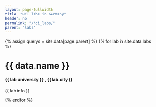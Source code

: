 ```yaml
---
layout: page-fullwidth
title: "HCI labs in Germany"
header: no
permalink: "/hci_labs/"
parent: "labs"
---
```

<div>
{% assign querys = site.data[page.parent] %}
{% for lab in site.data.labs %}
    <h1> {{ data.name }} </h1>
    <h4> {{ lab.university }} , {{ lab.city }} </h4>
    <p> {{ lab.info }} </p>
{% endfor %}
</div>

<!-- {% include _hci_labs.html %} -->

<!-- [Media Computing Group at RWTH Aachen (Jan Borchers and others)](https://hci.rwth-aachen.de)

## | Bamberg
[Human-Computer Interaction Group at Universität Bamberg (Tom Gross and others)](https://www.uni-bamberg.de/en/hci/team/tom-gross/)

## | Bayreuth
- [Mobile Intelligent User Interfaces at Universität Bayreuth (Daniel Buschek and others)](https://www.hciai.uni-bayreuth.de/en/index.html)

- [Serious Games at Universität Bayreuth (Jörg Müller and others)](https://www.ai8.uni-bayreuth.de/en/index.html)

## | Berlin
[Cognitive Interaction and Sensing Group at HU Berlin (Thomas Kosch and others)](https://cognisense.group)

## | Bochum
- [Digital Sovereignty Lab (DigiSoul) at Ruhr-Universität Bochum (Karola Marky and others)](https://casa.rub.de/forschung/publikationen/autor/Karola-Marky)

- [Human-Centered Security and Privacy at Max Planck Institute for Security and Privacy](https://www.mpi-sp.org/zou) [Yixin Zou and others](https://yixinzou.github.io/)

- [Responsible Computing at Max Planck Institute for Security and Privacy (Asia J. Biega and others)](https://www.mpi-sp.org/biega)

## | Bremen
[Digital Media Lab at the University of Bremen (Rainer Malaka and others)](http://dm.tzi.de)

## | Chemnitz
- [Media Informatics Group at TU Chemnitz (Maximilian Eibl and others)](https://www.tu-chemnitz.de/informatik/Medieninformatik/)

## | Darmstadt
- [Telecooperation Group at TU Darmstadt (Max Mühlhäuser and others)](https://www.informatik.tu-darmstadt.de/telekooperation/telecooperation_group/index.en.jsp)

- [Science and Technology for Peace and Security at TU Darmstadt (Christian Reuter and others)](https://peasec.de)

## | Dortmund
[Inclusive Human-Robot Interaction Group at TU Dortmund University (Jens Gerken and others)](https://ihri.reha.tu-dortmund.de)

## | Dresden
- [Interactive Media Lab at TU Dresden (Raimund Dachselt and others)](https://imld.de/en/)

- [Human-Computer Interaction (Gerhard Weber and others)](https://tu-dresden.de/ing/informatik/ai/mci) 

## | Duisburg
- [Interactive Systems Group at University Duisburg-Essen (formerly: Jürgen Ziegler and others)](http://interactivesystems.info/)

- [Interactive Systems Group at University Duisburg-Essen (currently: Michael Prilla and others)](https://interaktive-systeme-ude.de/)

## | Essen
[Human-Computer Interaction Group at University Duisburg-Essen (Stefan Schneegaß and others)](https://www.hci.wiwi.uni-due.de/)

## | Frankfurt am Main
[Mixed Reality Lab at the Frankfurt university of Applied Sciences (Valentin Schwind and others)](www.frankfurt-university.de/mixed-reality-lab)

## | Freiberg
[Professur für Ubiquitous Computing and Smart Systems at University Freiberg (Bastian Pflegling and others)](https://tu-freiberg.de/ubisys)

## | Hamburg
[Human-Computer Interaction Group at Universität Hamburg (Frank Steinicke and others)](https://www.inf.uni-hamburg.de/en/inst/ab/hci.html)

## | Hannover
[Human-Computer Interaction Group at University Hannover (Michael Ross and others)](http://hci.uni-hannover.de/)

## | Heilbronn
[UniTyLab at University of Applied Sciences Heilbronn (Gerrit Meixner and others)](https://www.hs-heilbronn.de/de/unitylab)

## | Ingolstadt
[Human Factors and Driving Ergonomics-Group (Andreas Riener and others)](https://www.thi.de/informatik/personen-i/prof-dr-techn-priv-doz-andreas-riener-1/)

## | Karlsruhe
- [Human-Computer Interaction and Accessibility (Kathrin Gerling and team)](https://hci.anthropomatik.kit.edu/)

- [Computer Vision for Human-Computer Interaction Lab (cv:hci) (Rainer Stiefelhagen and team)](https://cvhci.anthropomatik.kit.edu/)

- [Human-Centered Systems Lab (h-lab) (Alexander Maedche and team)](https://h-lab.iism.kit.edu/)

## | Konstanz
[Human-Computer Interaction Group at University of Konstanz (Harald Reiterer, Tiare Feuchtner and others)](https://hci.uni-konstanz.de)

## | Lemgo
[Human-Technology Interaction Group at OWL University of Applied Sciences and Arts (Carsten Röcker and others)](https://www.init-owl.de/forschung/forschungsgruppen/mensch-technik-interaktion/)

## | Lübeck
[Institute for Multimedia and Interactive Systems (IMIS) at Universität zu Lübeck (Hans-Christian Jetter and others)](https://www.imis.uni-luebeck.de/en)

## | München
- [Media Informatics and Human-Computer Interaction Groups at Ludwig Maximilians Universität München (Andreas Butz, Albrecht Schmidt, Sven Mayer and others)](https://www.mmi.ifi.lmu.de/index.xhtml)

- [Human-Computer Interaction and Computer-Supported Cooperative Systems group at Universität der Bundeswehr München (Michael Koch and others)](https://www.unibw.de/inf2/mci/)

- [Usable Security and Privacy group at Universität der Bundeswehr München (Florian Alt and others)](https://www.unibw.de/anwendungssicherheit/usable-security-and-privacy)

## | Oldenburg
[Media Informatics and Multimedia Systems Group at Universität Oldenburg (Susanne Boll and others)](https://www.uni-oldenburg.de/en/media-informatics/)

## | Potsdam
[Human Computer Interaction Lab at Hasso-Plattner Institute Potsdam (Patrick Baudisch and others)](https://hpi.de/baudisch/home.html)

## | Regensburg
[Media Informatics Group at Regensburg University (Niels Henze, Raphael Wimmer, Christian Wolff and others)](http://mi.ur.de)

## | Saarbrücken
- [Human-Computer Interaction at Saarland University in Saarbrücken (Jürgen Steimle and others)](https://hci.cs.uni-saarland.de)

- [Ubiquitous Media Technology Lab / Human Factors in Interactive Systems Group at the German Research Center for Artificial Intelligence (DFKI) and Saarland University in Saarbrücken (Antonio Krüger and team)](https://umtl.cs.uni-saarland.de)

- [Computational Interaction Group (Anna-Maria Feit and others)](https://cix.cs.uni-saarland.de/)

## | Siegen
- [Information Systems and New Media group at Universität Siegen (Volker Wulf, Gunnar Stevens, Claudia Müller, Markus Rohde and others)](http://www.wineme.uni-siegen.de/en/)

- [Computer Supported Cooperative Work and Social Media group at Universität Siegen (Volkmar Pipek and others)](http://www.cscw.uni-siegen.de/?lang=en)

## | Stuttgart
- [Human-Computer Interaction and Cognitive Systems Group at University of Stuttgart (Andreas Bulling and others)](https://www.perceptualui.org/)

- [Augmented Reality and Virtual Reality Group at University of Stuttgart (Michael Sedlmair and others)](https://www.visus.uni-stuttgart.de/en/team/by_working_group/working-group-prof.-sedlmair/)

- [Visual Computing at University of Stuttgart (Dieter Schmalstieg and others)](https://www.visus.uni-stuttgart.de/en/institute/workinggroups/schmalstieg-group/)

## | Ulm
[Human-Computer Interaction Group at Ulm University (Enrico Rukzio and others)](https://www.uni-ulm.de/in/mi/hci)

## | Weimar
[Human-Computer Interaction group at Bauhaus-Universität Weimar (Eva Hornecker and others)](https://www.uni-weimar.de/de/medien/professuren/human-computer-interaction/)

## | Würzburg
- [Human-Computer Interaction group at Würzburg Universität (Marc Erich Latoschik and others)](http://www.hci.uni-wuerzburg.de)

- [Psychological Ergonomics group at Julius-Maximilians-Universität Würzburg (Jörn Hurtienne and team)](http://psyergo.uni-wuerzburg.de/)-->